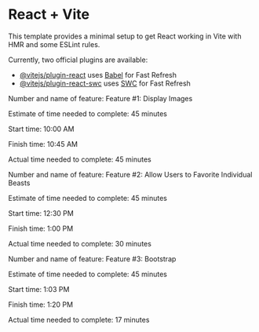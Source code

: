 # React + Vite

This template provides a minimal setup to get React working in Vite with HMR and some ESLint rules.

Currently, two official plugins are available:

- [@vitejs/plugin-react](https://github.com/vitejs/vite-plugin-react/blob/main/packages/plugin-react/README.md) uses [Babel](https://babeljs.io/) for Fast Refresh
- [@vitejs/plugin-react-swc](https://github.com/vitejs/vite-plugin-react-swc) uses [SWC](https://swc.rs/) for Fast Refresh


Number and name of feature: Feature #1: Display Images

Estimate of time needed to complete: 45 minutes

Start time: 10:00 AM

Finish time: 10:45 AM

Actual time needed to complete: 45 minutes



Number and name of feature: Feature #2: Allow Users to Favorite Individual Beasts

Estimate of time needed to complete: 45 minutes

Start time: 12:30 PM

Finish time: 1:00 PM

Actual time needed to complete: 30 minutes


Number and name of feature: Feature #3: Bootstrap

Estimate of time needed to complete: 45 minutes

Start time: 1:03 PM

Finish time: 1:20  PM

Actual time needed to complete: 17 minutes

